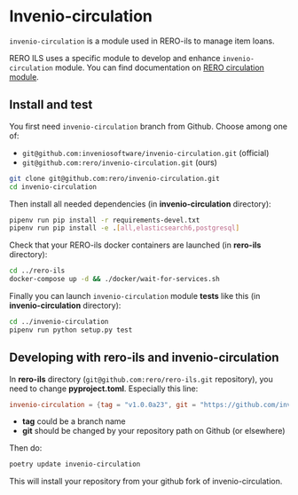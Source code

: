# Invenio-circulation

`invenio-circulation` is a module used in RERO-ils to manage item loans.

RERO ILS uses a specific module to develop and enhance `invenio-circulation` module. You can find documentation on [RERO circulation module][1].

[1]: /circulation/circulation-module.md

## Install and test

You first need `invenio-circulation` branch from Github. Choose among one of:

* `git@github.com:inveniosoftware/invenio-circulation.git` (official)
* `git@github.com:rero/invenio-circulation.git` (ours)

```bash
git clone git@github.com:rero/invenio-circulation.git
cd invenio-circulation
```

Then install all needed dependencies (in **invenio-circulation** directory):

```bash
pipenv run pip install -r requirements-devel.txt
pipenv run pip install -e .[all,elasticsearch6,postgresql]
```

Check that your RERO-ils docker containers are launched (in **rero-ils** directory):

```bash
cd ../rero-ils
docker-compose up -d && ./docker/wait-for-services.sh
```

Finally you can launch `invenio-circulation` module **tests** like this (in **invenio-circulation** directory):

```bash
cd ../invenio-circulation
pipenv run python setup.py test
```

## Developing with rero-ils and invenio-circulation

In **rero-ils** directory (`git@github.com:rero/rero-ils.git` repository), you need to change **pyproject.toml**. Especially this line:

```toml
invenio-circulation = {tag = "v1.0.0a23", git = "https://github.com/inveniosoftware/invenio-circulation.git"}
```

* **tag** could be a branch name
* **git** should be changed by your repository path on Github (or elsewhere)

Then do:

```bash
poetry update invenio-circulation
```

This will install your repository from your github fork of invenio-circulation.
